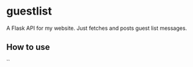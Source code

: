 # guestlist

A Flask API for my website. Just fetches and posts guest list messages.

## How to use

``